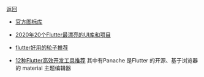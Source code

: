 [返回](/flutter/index)

* [官方图标库](https://fonts.google.com/icons?selected=Material+Icons)


* [2020年20个Flutter最漂亮的UI库和项目](https://www.jianshu.com/p/2200185df33d)
* [flutter好用的轮子推荐](http://www.xbzweb.com/2019/10/26/flutter好用的轮子推荐一-列表动画)
* [12种Flutter高效开发工具推荐](https://bbs.csdn.net/topics/600331079) 其中有Panache 是Flutter 的开源、基于浏览器的 material 主题编辑器